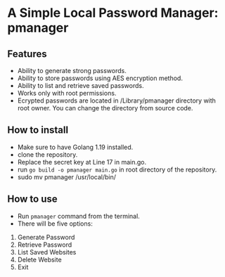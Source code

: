 # A Simple Local Password Manager: pmanager

## Features
- Ability to generate strong passwords.
- Ability to store passwords using AES encryption method.
- Ability to list and retrieve saved passwords.
- Works only with root permissions.
- Ecrypted passwords are located in /Library/pmanager directory with root owner. You can change the directory from source code.

## How to install
- Make sure to have Golang 1.19 installed.
- clone the repository.
- Replace the secret key at Line 17 in main.go.
- run ````go build -o pmanager main.go```` in root directory of the repository.
- sudo mv pmanager /usr/local/bin/

## How to use
- Run ````pmanager```` command from the terminal.
- There will be five options:
1. Generate Password
2. Retrieve Password
3. List Saved Websites
4. Delete Website
5. Exit